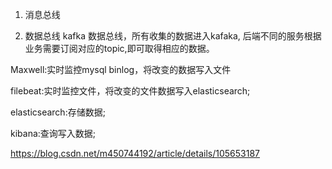 1. 消息总线


2. 数据总线
	kafka 数据总线，所有收集的数据进入kafaka, 后端不同的服务根据业务需要订阅对应的topic,即可取得相应的数据。


Maxwell:实时监控mysql binlog，将改变的数据写入文件

filebeat:实时监控文件，将改变的文件数据写入elasticsearch;

elasticsearch:存储数据;

kibana:查询写入数据;

https://blog.csdn.net/m450744192/article/details/105653187